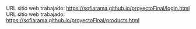 URL sitio web trabajado: https://sofiarama.github.io/proyectoFinal/login.html
URL sitio web trabajado: https://sofiarama.github.io/proyectoFinal/products.html


